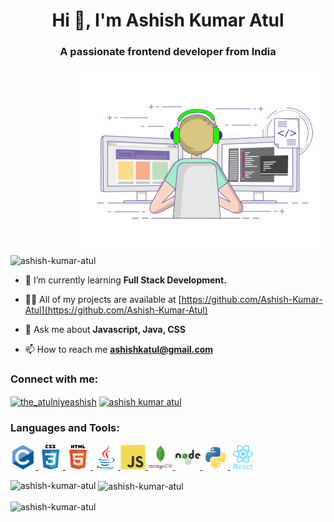 <h1 align="center">Hi 👋, I'm Ashish Kumar Atul</h1>
<h3 align="center">A passionate frontend developer from India</h3>

<img align="right" alt="coding_gif" width="400" src="files/codegit.gif">
<!-- <img align="right" alt="coding_gif" width="400" src="https://user-images.githubusercontent.com/55389276/140866485-8fb1c876-9a8f-4d6a-98dc-08c4981eaf70.gif"> -->

<p align="left"> <img src="https://komarev.com/ghpvc/?username=ashish-kumar-atul&label=Profile%20views&color=0e75b6&style=flat" alt="ashish-kumar-atul" /> </p>


- 🌱 I’m currently learning **Full Stack Development.**

- 👨‍💻 All of my projects are available at [https://github.com/Ashish-Kumar-Atul](https://github.com/Ashish-Kumar-Atul)

- 💬 Ask me about **Javascript, Java, CSS**

- 📫 How to reach me **ashishkatul@gmail.com**

<h3 align="left">Connect with me:</h3>
<p align="left">
<a href="https://instagram.com/the_atulniyeashish" target="blank"><img align="center" src="https://raw.githubusercontent.com/rahuldkjain/github-profile-readme-generator/master/src/images/icons/Social/instagram.svg" alt="the_atulniyeashish" height="30" width="40" /></a>
<a href="https://www.youtube.com/c/ashish kumar atul" target="blank"><img align="center" src="https://raw.githubusercontent.com/rahuldkjain/github-profile-readme-generator/master/src/images/icons/Social/youtube.svg" alt="ashish kumar atul" height="30" width="40" /></a>
</p>

<h3 align="left">Languages and Tools:</h3>
<p align="left"> <a href="https://www.cprogramming.com/" target="_blank" rel="noreferrer"> <img src="https://raw.githubusercontent.com/devicons/devicon/master/icons/c/c-original.svg" alt="c" width="40" height="40"/> </a> <a href="https://www.w3schools.com/css/" target="_blank" rel="noreferrer"> <img src="https://raw.githubusercontent.com/devicons/devicon/master/icons/css3/css3-original-wordmark.svg" alt="css3" width="40" height="40"/> </a> <a href="https://www.w3.org/html/" target="_blank" rel="noreferrer"> <img src="https://raw.githubusercontent.com/devicons/devicon/master/icons/html5/html5-original-wordmark.svg" alt="html5" width="40" height="40"/> </a> <a href="https://www.java.com" target="_blank" rel="noreferrer"> <img src="https://raw.githubusercontent.com/devicons/devicon/master/icons/java/java-original.svg" alt="java" width="40" height="40"/> </a> <a href="https://developer.mozilla.org/en-US/docs/Web/JavaScript" target="_blank" rel="noreferrer"> <img src="https://raw.githubusercontent.com/devicons/devicon/master/icons/javascript/javascript-original.svg" alt="javascript" width="40" height="40"/> </a> <a href="https://www.mongodb.com/" target="_blank" rel="noreferrer"> <img src="https://raw.githubusercontent.com/devicons/devicon/master/icons/mongodb/mongodb-original-wordmark.svg" alt="mongodb" width="40" height="40"/> </a> <a href="https://nodejs.org" target="_blank" rel="noreferrer"> <img src="https://raw.githubusercontent.com/devicons/devicon/master/icons/nodejs/nodejs-original-wordmark.svg" alt="nodejs" width="40" height="40"/> </a> <a href="https://www.python.org" target="_blank" rel="noreferrer"> <img src="https://raw.githubusercontent.com/devicons/devicon/master/icons/python/python-original.svg" alt="python" width="40" height="40"/> </a> <a href="https://reactjs.org/" target="_blank" rel="noreferrer"> <img src="https://raw.githubusercontent.com/devicons/devicon/master/icons/react/react-original-wordmark.svg" alt="react" width="40" height="40"/> </a> </p>

<p><img align="left" src="https://github-readme-stats.vercel.app/api/top-langs?username=ashish-kumar-atul&show_icons=true&locale=en&layout=compact" alt="ashish-kumar-atul" /></p>

<p>&nbsp;<img align="center" src="https://github-readme-stats.vercel.app/api?username=ashish-kumar-atul&show_icons=true&locale=en" alt="ashish-kumar-atul" /></p>

<p><img align="center" src="https://github-readme-streak-stats.herokuapp.com/?user=ashish-kumar-atul&" alt="ashish-kumar-atul" /></p>

